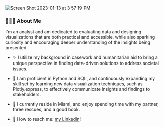 ![Screen Shot 2023-01-13 at 3 57 19 PM](https://user-images.githubusercontent.com/82109077/212417665-e717497e-543b-4c55-b652-e63fa83d63f4.png)

### 👩🏽‍💻 About Me

I'm an analyst and am dedicated to evaluating data and designing visualizations that are both practical and accessible, while also sparking curiosity and encouraging deeper understanding of the insights being presented.

- :sparkles: I utilize my background in casework and humanitarian aid to bring a unique perspective in finding data-driven solutions to address societal issues.

- :space_invader: I am proficient in Python and SQL, and continuously expanding my skill set by learning new data visualization techniques, such as Plotly.express, to effectively communicate insights and findings to stakeholders.

- 🌴 I currently reside in Miami, and enjoy spending time with my partner, three rescues, and a good book.

- 💌 How to reach me: <a href="linkedin.com/in/valentinasatizabal/">my Linkedin</a>!

<!--
**valentizabal/valentizabal** is a ✨ _special_ ✨ repository because its `README.md` (this file) appears on your GitHub profile.

Here are some ideas to get you started:

- 🔭 I’m currently working on ...
- 🌱 I’m currently learning ...
- 👯 I’m looking to collaborate on ...
- 🤔 I’m looking for help with ...
- 💬 Ask me about ...
- 📫 How to reach me: ...
- 😄 Pronouns: ...
- ⚡ Fun fact: ...
-->
